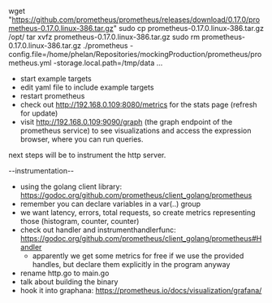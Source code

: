 wget "https://github.com/prometheus/prometheus/releases/download/0.17.0/prometheus-0.17.0.linux-386.tar.gz"
sudo cp prometheus-0.17.0.linux-386.tar.gz /opt/
tar xvfz prometheus-0.17.0.linux-386.tar.gz
sudo rm prometheus-0.17.0.linux-386.tar.gz
./prometheus -config.file=/home/phelan/Repositories/mockingProduction/prometheus/prometheus.yml -storage.local.path=/tmp/data
...
- start example targets
- edit yaml file to include example targets
- restart prometheus
- check out http://192.168.0.109:8080/metrics for the stats page (refresh for
update)
- visit http://192.168.0.109:9090/graph (the graph endpoint of the prometheus
service) to see visualizations and access the expression browser, where you can
run queries.

next steps will be to instrument the http server.

--instrumentation--
- using the golang client library: https://godoc.org/github.com/prometheus/client_golang/prometheus
- remember you can declare variables in a var(..) group
- we want latency, errors, total requests, so create metrics representing those (histogram, counter, counter)
- check out handler and instrumenthandlerfunc: https://godoc.org/github.com/prometheus/client_golang/prometheus#Handler
  - apparently we get some metrics for free if we use the provided handles, but declare them explicitly in the program anyway
- rename http.go to main.go
- talk about building the binary
- hook it into graphana: https://prometheus.io/docs/visualization/grafana/

